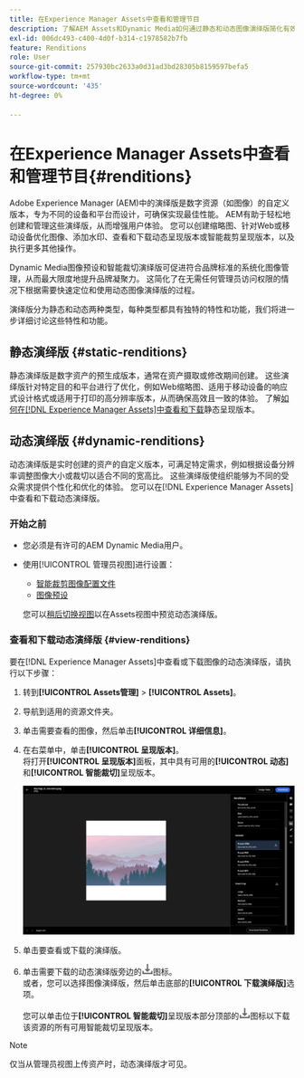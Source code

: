 ```yaml
---
title: 在Experience Manager Assets中查看和管理节目
description: 了解AEM Assets和Dynamic Media如何通过静态和动态图像演绎版简化有效的图像管理。
exl-id: 006dc493-c400-4d0f-b314-c1978582b7fb
feature: Renditions
role: User
source-git-commit: 257930bc2633a0d31ad3bd28305b8159597befa5
workflow-type: tm+mt
source-wordcount: '435'
ht-degree: 0%

---
```


# 在Experience Manager Assets中查看和管理节目{#renditions}

Adobe Experience Manager (AEM)中的演绎版是数字资源（如图像）的自定义版本，专为不同的设备和平台而设计，可确保实现最佳性能。 AEM有助于轻松地创建和管理这些演绎版，从而增强用户体验。 您可以创建缩略图、针对Web或移动设备优化图像、添加水印、查看和下载动态呈现版本或智能裁剪呈现版本，以及执行更多其他操作。

Dynamic Media图像预设和智能裁切演绎版可促进符合品牌标准的系统化图像管理，从而最大限度地提升品牌凝聚力。 这简化了在无需任何管理员访问权限的情况下根据需要快速定位和使用动态图像演绎版的过程。

演绎版分为静态和动态两种类型，每种类型都具有独特的特性和功能，我们将进一步详细讨论这些特性和功能。

## 静态演绎版 {#static-renditions}

静态演绎版是数字资产的预生成版本，通常在资产摄取或修改期间创建。 这些演绎版针对特定目的和平台进行了优化，例如Web缩略图、适用于移动设备的响应式设计格式或适用于打印的高分辨率版本，从而确保高效且一致的体验。
了解[如何在[!DNL Experience Manager Assets]中查看和下载](#view-dynamic-renditions)静态呈现版本。

## 动态演绎版 {#dynamic-renditions}

动态演绎版是实时创建的资产的自定义版本，可满足特定需求，例如根据设备分辨率调整图像大小或裁切以适合不同的宽高比。
这些演绎版使组织能够为不同的受众需求提供个性化和优化的体验。 您可以在[!DNL Experience Manager Assets]中查看和下载动态演绎版。

### 开始之前

* 您必须是有许可的AEM Dynamic Media用户。

* 使用[!UICONTROL 管理员视图]进行设置：
   * [智能裁剪图像配置文件](/help/assets/dynamic-media/image-profiles.md#creating-image-profiles)
   * [图像预设](/help/assets/dynamic-media/managing-image-presets.md)

  您可以[稍后切换视图](/help/assets/assets-view-introduction.md#how-to-access-assets-view)以在Assets视图中预览动态演绎版。

### 查看和下载动态演绎版 {#view-renditions}

要在[!DNL Experience Manager Assets]中查看或下载图像的动态演绎版，请执行以下步骤：

1. 转到&#x200B;**[!UICONTROL Assets管理]** > **[!UICONTROL Assets]**。

1. 导航到适用的资源文件夹。

1. 单击需要查看的图像，然后单击&#x200B;**[!UICONTROL 详细信息]**。

1. 在右菜单中，单击&#x200B;**[!UICONTROL 呈现版本]**。 <br>将打开&#x200B;**[!UICONTROL 呈现版本]**&#x200B;面板，其中具有可用的&#x200B;**[!UICONTROL 动态]**&#x200B;和&#x200B;**[!UICONTROL 智能裁切]**&#x200B;呈现版本。

   ![动态呈现版本](assets/preset_smart_crop.png)
   <!-- ![dynamic renditions](assets/preset_smart_crop_view.png) -->

1. 单击要查看或下载的演绎版。

1. 单击需要下载的动态演绎版旁边的![下载图标](assets/do-not-localize/download-icon.png)图标。 <br>或者，您可以选择图像演绎版，然后单击底部的&#x200B;**[!UICONTROL 下载演绎版]**&#x200B;选项。

   您可以单击位于&#x200B;**[!UICONTROL 智能裁切]**&#x200B;呈现版本部分顶部的![下载图标](assets/do-not-localize/download-icon.png)图标以下载该资源的所有可用智能裁切呈现版本。

>[!NOTE]
>
>仅当从管理员视图上传资产时，动态演绎版才可见。
